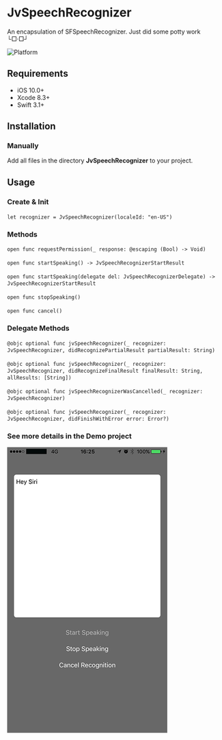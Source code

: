 # JvSpeechRecognizer
An encapsulation of SFSpeechRecognizer. Just did some potty work └□·□┘

![Platform](https://img.shields.io/badge/platform-iOS-lightgrey.svg?style=flat)

## Requirements

- iOS 10.0+
- Xcode 8.3+
- Swift 3.1+

## Installation
### Manually
Add all files in the directory **JvSpeechRecognizer** to your project.

## Usage

### Create & Init

`let recognizer = JvSpeechRecognizer(localeId: "en-US")`

### Methods
```
open func requestPermission(_ response: @escaping (Bool) -> Void)

open func startSpeaking() -> JvSpeechRecognizerStartResult

open func startSpeaking(delegate del: JvSpeechRecognizerDelegate) -> JvSpeechRecognizerStartResult

open func stopSpeaking()

open func cancel()
```

### Delegate Methods
```
@objc optional func jvSpeechRecognizer(_ recognizer: JvSpeechRecognizer, didRecognizePartialResult partialResult: String)
    
@objc optional func jvSpeechRecognizer(_ recognizer: JvSpeechRecognizer, didRecognizeFinalResult finalResult: String, allResults: [String])
    
@objc optional func jvSpeechRecognizerWasCancelled(_ recognizer: JvSpeechRecognizer)
    
@objc optional func jvSpeechRecognizer(_ recognizer: JvSpeechRecognizer, didFinishWithError error: Error?)
```

### See more details in the Demo project

![](https://github.com/ijovi23/JvSpeechRecognizer/raw/master/Resources/demoScreenshot01.PNG)